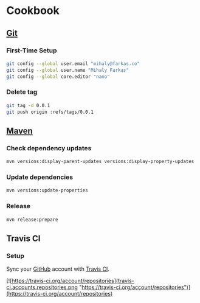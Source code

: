 # Cookbook

## [Git][git]

### First-Time Setup 

```bash
git config --global user.email "mihaly@farkas.co"
git config --global user.name "Mihaly Farkas"
git config --global core.editor "nano"
```

### Delete tag

```bash
git tag -d 0.0.1
git push origin :refs/tags/0.0.1
```

## [Maven][maven]

### Check dependency updates

```bash
mvn versions:display-parent-updates versions:display-property-updates
```

### Update dependencies

```bash
mvn versions:update-properties
```

### Release

```bash
mvn release:prepare
```

## Travis CI

### Setup

Sync your [GitHub][github] account with [Travis CI][travis-ci].


[![https://travis-ci.org/account/repositories](travis-ci.accounts.repositories.png "https://travis-ci.org/account/repositories")](https://travis-ci.org/account/repositories)


[git]:       https://git-scm.com/
[maven]:     https://maven.apache.org/
[github]:    https://github.com/
[travis-ci]: https://travis-ci.org/
